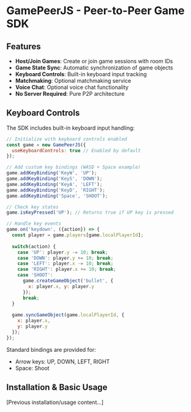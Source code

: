 # GamePeerJS - Peer-to-Peer Game SDK

## Features

- **Host/Join Games**: Create or join game sessions with room IDs
- **Game State Sync**: Automatic synchronization of game objects  
- **Keyboard Controls**: Built-in keyboard input tracking
- **Matchmaking**: Optional matchmaking service
- **Voice Chat**: Optional voice chat functionality
- **No Server Required**: Pure P2P architecture

## Keyboard Controls

The SDK includes built-in keyboard input handling:

```javascript
// Initialize with keyboard controls enabled
const game = new GamePeerJS({
  useKeyboardControls: true // Enabled by default
});

// Add custom key bindings (WASD + Space example)
game.addKeyBinding('KeyW', 'UP');
game.addKeyBinding('KeyS', 'DOWN');
game.addKeyBinding('KeyA', 'LEFT');
game.addKeyBinding('KeyD', 'RIGHT'); 
game.addKeyBinding('Space', 'SHOOT');

// Check key states
game.isKeyPressed('UP'); // Returns true if UP key is pressed

// Handle key events
game.on('keydown', ({action}) => {
  const player = game.players[game.localPlayerId];
  
  switch(action) {
    case 'UP': player.y -= 10; break;
    case 'DOWN': player.y += 10; break;
    case 'LEFT': player.x -= 10; break;
    case 'RIGHT': player.x += 10; break;
    case 'SHOOT': 
      game.createGameObject('bullet', {
        x: player.x, y: player.y
      });
      break;
  }
  
  game.syncGameObject(game.localPlayerId, {
    x: player.x,
    y: player.y
  });
});
```

Standard bindings are provided for:
- Arrow keys: UP, DOWN, LEFT, RIGHT
- Space: Shoot

## Installation & Basic Usage

[Previous installation/usage content...]
